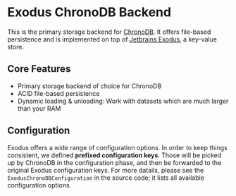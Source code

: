 # Exodus ChronoDB Backend

This is the primary storage backend for [ChronoDB](../org.chronos.chronodb.api/readme.md). It offers file-based persistence and is implemented on top of [Jetbrains Exodus](https://github.com/JetBrains/xodus), a key-value store.

## Core Features

- Primary storage backend of choice for ChronoDB
- ACID file-based persistence
- Dynamic loading & unloading: Work with datasets which are much larger than your RAM

## Configuration

Exodus offers a wide range of configuration options. In order to keep things consistent, we defined **prefixed configuration keys**. Those will be picked up by ChronoDB in the configuration phase, and then be forwarded to the original Exodus configuration keys. For more datails, please see the `ExodusChronoDBConfiguration` in the source code; it lists all available configuration options.
